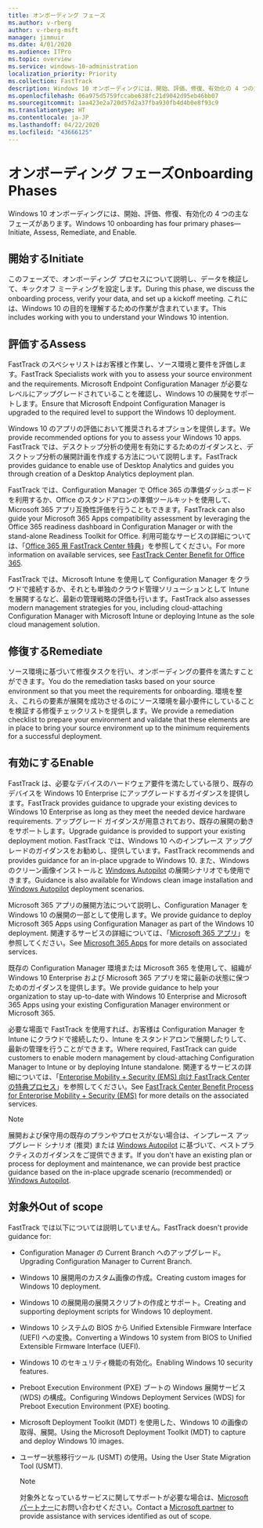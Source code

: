 ```yaml
---
title: オンボーディング フェーズ
ms.author: v-rberg
author: v-rberg-msft
manager: jimmuir
ms.date: 4/01/2020
ms.audience: ITPro
ms.topic: overview
ms.service: windows-10-administration
localization_priority: Priority
ms.collection: FastTrack
description: Windows 10 オンボーディングには、開始、評価、修復、有効化の 4 つの主なフェーズがあります。
ms.openlocfilehash: 06a975d5759fccabe638fc21d9042d95eb46bb07
ms.sourcegitcommit: 1aa423e2a720d57d2a37fba930fb4d4b0e8f93c9
ms.translationtype: HT
ms.contentlocale: ja-JP
ms.lasthandoff: 04/22/2020
ms.locfileid: "43666125"
---
```

# <a name="onboarding-phases"></a><span data-ttu-id="e9da6-103">オンボーディング フェーズ</span><span class="sxs-lookup"><span data-stu-id="e9da6-103">Onboarding Phases</span></span>

<span data-ttu-id="e9da6-104">Windows 10 オンボーディングには、開始、評価、修復、有効化の 4 つの主なフェーズがあります。</span><span class="sxs-lookup"><span data-stu-id="e9da6-104">Windows 10 onboarding has four primary phases—Initiate, Assess, Remediate, and Enable.</span></span>

## <a name="initiate"></a><span data-ttu-id="e9da6-105">開始する</span><span class="sxs-lookup"><span data-stu-id="e9da6-105">Initiate</span></span>

<span data-ttu-id="e9da6-106">このフェーズで、オンボーディング プロセスについて説明し、データを検証して、キックオフ ミーティングを設定します。</span><span class="sxs-lookup"><span data-stu-id="e9da6-106">During this phase, we discuss the onboarding process, verify your data, and set up a kickoff meeting.</span></span> <span data-ttu-id="e9da6-107">これには、Windows 10 の目的を理解するための作業が含まれています。</span><span class="sxs-lookup"><span data-stu-id="e9da6-107">This includes working with you to understand your Windows 10 intention.</span></span>

## <a name="assess"></a><span data-ttu-id="e9da6-108">評価する</span><span class="sxs-lookup"><span data-stu-id="e9da6-108">Assess</span></span>

<span data-ttu-id="e9da6-109">FastTrack のスペシャリストはお客様と作業し、ソース環境と要件を評価します。</span><span class="sxs-lookup"><span data-stu-id="e9da6-109">FastTrack Specialists work with you to assess your source environment and the requirements.</span></span> <span data-ttu-id="e9da6-110">Microsoft Endpoint Configuration Manager が必要なレベルにアップグレードされていることを確認し、Windows 10 の展開をサポートします。</span><span class="sxs-lookup"><span data-stu-id="e9da6-110">Ensure that Microsoft Endpoint Configuration Manager is upgraded to the required level to support the Windows 10 deployment.</span></span> 

<span data-ttu-id="e9da6-111">Windows 10 のアプリの評価において推奨されるオプションを提供します。</span><span class="sxs-lookup"><span data-stu-id="e9da6-111">We provide recommended options for you to assess your Windows 10 apps.</span></span> <span data-ttu-id="e9da6-112">FastTrack では、デスクトップ分析の使用を有効にするためのガイダンスと、デスクトップ分析の展開計画を作成する方法について説明します。</span><span class="sxs-lookup"><span data-stu-id="e9da6-112">FastTrack provides guidance to enable use of Desktop Analytics and guides you through creation of a Desktop Analytics deployment plan.</span></span>

<span data-ttu-id="e9da6-113">FastTrack では、Configuration Manager で Office 365 の準備ダッシュボードを利用するか、Office のスタンドアロンの準備ツールキットを使用して、Microsoft 365 アプリ互換性評価を行うこともできます。</span><span class="sxs-lookup"><span data-stu-id="e9da6-113">FastTrack can also guide your Microsoft 365 Apps compatibility assessment by leveraging the Office 365 readiness dashboard in Configuration Manager or with the stand-alone Readiness Toolkit for Office.</span></span> <span data-ttu-id="e9da6-114">利用可能なサービスの詳細については、「[Office 365 用 FastTrack Center 特典](O365-fasttrack-benefit-for-office-365.md)」を参照してください。</span><span class="sxs-lookup"><span data-stu-id="e9da6-114">For more information on available services, see [FastTrack Center Benefit for Office 365](O365-fasttrack-benefit-for-office-365.md).</span></span> 

<span data-ttu-id="e9da6-115">FastTrack では、Microsoft Intune を使用して Configuration Manager をクラウドで接続するか、それとも単独のクラウド管理ソリューションとして Intune を展開するなど、最新の管理戦略の評価も行います。</span><span class="sxs-lookup"><span data-stu-id="e9da6-115">FastTrack also assesses modern management strategies for you, including cloud-attaching Configuration Manager with Microsoft Intune or deploying Intune as the sole cloud management solution.</span></span>

## <a name="remediate"></a><span data-ttu-id="e9da6-116">修復する</span><span class="sxs-lookup"><span data-stu-id="e9da6-116">Remediate</span></span>

<span data-ttu-id="e9da6-117">ソース環境に基づいて修復タスクを行い、オンボーディングの要件を満たすことができます。</span><span class="sxs-lookup"><span data-stu-id="e9da6-117">You do the remediation tasks based on your source environment so that you meet the requirements for onboarding.</span></span> <span data-ttu-id="e9da6-118">環境を整え、これらの要素が展開を成功させるのにソース環境を最小要件にしていることを検証する修復チェックリストを提供します。</span><span class="sxs-lookup"><span data-stu-id="e9da6-118">We provide a remediation checklist to prepare your environment and validate that these elements are in place to bring your source environment up to the minimum requirements for a successful deployment.</span></span> 

## <a name="enable"></a><span data-ttu-id="e9da6-119">有効にする</span><span class="sxs-lookup"><span data-stu-id="e9da6-119">Enable</span></span>

<span data-ttu-id="e9da6-120">FastTrack は、必要なデバイスのハードウェア要件を満たしている限り、既存のデバイスを Windows 10 Enterprise にアップグレードするガイダンスを提供します。</span><span class="sxs-lookup"><span data-stu-id="e9da6-120">FastTrack provides guidance to upgrade your existing devices to Windows 10 Enterprise as long as they meet the needed device hardware requirements.</span></span> <span data-ttu-id="e9da6-121">アップグレード ガイダンスが用意されており、既存の展開の動きをサポートします。</span><span class="sxs-lookup"><span data-stu-id="e9da6-121">Upgrade guidance is provided to support your existing deployment motion.</span></span> <span data-ttu-id="e9da6-122">FastTrack では、Windows 10 へのインプレース アップグレードのガイダンスをお勧めし、提供しています。</span><span class="sxs-lookup"><span data-stu-id="e9da6-122">FastTrack recommends and provides guidance for an in-place upgrade to Windows 10.</span></span> <span data-ttu-id="e9da6-123">また、Windows のクリーン画像インストールと [Windows Autopilot](EMS-onboarding-phases.md#windows-autopilot) の展開シナリオでも使用できます。</span><span class="sxs-lookup"><span data-stu-id="e9da6-123">Guidance is also available for Windows clean image installation and [Windows Autopilot](EMS-onboarding-phases.md#windows-autopilot) deployment scenarios.</span></span> 

<span data-ttu-id="e9da6-124">Microsoft 365 アプリの展開方法について説明し、Configuration Manager を Windows 10 の展開の一部として使用します。</span><span class="sxs-lookup"><span data-stu-id="e9da6-124">We provide guidance to deploy Microsoft 365 Apps using Configuration Manager as part of the Windows 10 deployment.</span></span> <span data-ttu-id="e9da6-125">関連するサービスの詳細については、「[Microsoft 365 アプリ](O365-onboarding-and-migration.md#microsoft-365-apps)」を参照してください。</span><span class="sxs-lookup"><span data-stu-id="e9da6-125">See [Microsoft 365 Apps](O365-onboarding-and-migration.md#microsoft-365-apps) for more details on associated services.</span></span>

<span data-ttu-id="e9da6-126">既存の Configuration Manager 環境または Microsoft 365 を使用して、組織が Windows 10 Enterprise および Microsoft 365 アプリを常に最新の状態に保つためのガイダンスを提供します。</span><span class="sxs-lookup"><span data-stu-id="e9da6-126">We provide guidance to help your organization to stay up-to-date with Windows 10 Enterprise and Microsoft 365 Apps using your existing Configuration Manager environment or Microsoft 365.</span></span>

<span data-ttu-id="e9da6-127">必要な場面で FastTrack を使用すれば、お客様は Configuration Manager を Intune にクラウドで接続したり、Intune をスタンドアロンで展開したりして、最新の管理を行うことができます。</span><span class="sxs-lookup"><span data-stu-id="e9da6-127">Where required, FastTrack can guide customers to enable modern management by cloud-attaching Configuration Manager to Intune or by deploying Intune standalone.</span></span> <span data-ttu-id="e9da6-128">関連するサービスの詳細については、「[Enterprise Mobility + Security (EMS) 向け FastTrack Center の特典プロセス](EMS-fasttrack-process.md)」を参照してください。</span><span class="sxs-lookup"><span data-stu-id="e9da6-128">See [FastTrack Center Benefit Process for Enterprise Mobility + Security (EMS)](EMS-fasttrack-process.md) for more details on the associated services.</span></span>

> [!NOTE]
> <span data-ttu-id="e9da6-129">展開および保守用の既存のプランやプロセスがない場合は、インプレース アップグレード シナリオ (推奨) または [Windows Autopilot](EMS-onboarding-phases.md#windows-autopilot) に基づいて、ベストプラクティスのガイダンスをご提供できます。</span><span class="sxs-lookup"><span data-stu-id="e9da6-129">If you don't have an existing plan or process for deployment and maintenance, we can provide best practice guidance based on the in-place upgrade scenario (recommended) or [Windows Autopilot](EMS-onboarding-phases.md#windows-autopilot).</span></span>

## <a name="out-of-scope"></a><span data-ttu-id="e9da6-130">対象外</span><span class="sxs-lookup"><span data-stu-id="e9da6-130">Out of scope</span></span>

<span data-ttu-id="e9da6-131">FastTrack では以下については説明していません。</span><span class="sxs-lookup"><span data-stu-id="e9da6-131">FastTrack doesn't provide guidance for:</span></span>

- <span data-ttu-id="e9da6-132">Configuration Manager の Current Branch へのアップグレード。</span><span class="sxs-lookup"><span data-stu-id="e9da6-132">Upgrading Configuration Manager to Current Branch.</span></span>
- <span data-ttu-id="e9da6-133">Windows 10 展開用のカスタム画像の作成。</span><span class="sxs-lookup"><span data-stu-id="e9da6-133">Creating custom images for Windows 10 deployment.</span></span>
- <span data-ttu-id="e9da6-134">Windows 10 の展開用の展開スクリプトの作成とサポート。</span><span class="sxs-lookup"><span data-stu-id="e9da6-134">Creating and supporting deployment scripts for Windows 10 deployment.</span></span>
- <span data-ttu-id="e9da6-135">Windows 10 システムの BIOS から Unified Extensible Firmware Interface (UEFI) への変換。</span><span class="sxs-lookup"><span data-stu-id="e9da6-135">Converting a Windows 10 system from BIOS to Unified Extensible Firmware Interface (UEFI).</span></span>
- <span data-ttu-id="e9da6-136">Windows 10 のセキュリティ機能の有効化。</span><span class="sxs-lookup"><span data-stu-id="e9da6-136">Enabling Windows 10 security features.</span></span> 
- <span data-ttu-id="e9da6-137">Preboot Execution Environment (PXE) ブートの Windows 展開サービス (WDS) の構成。</span><span class="sxs-lookup"><span data-stu-id="e9da6-137">Configuring Windows Deployment Services (WDS) for Preboot Execution Environment (PXE) booting.</span></span>
- <span data-ttu-id="e9da6-138">Microsoft Deployment Toolkit (MDT) を使用した、Windows 10 の画像の取得、展開。</span><span class="sxs-lookup"><span data-stu-id="e9da6-138">Using the Microsoft Deployment Toolkit (MDT) to capture and deploy Windows 10 images.</span></span>
- <span data-ttu-id="e9da6-139">ユーザー状態移行ツール (USMT) の使用。</span><span class="sxs-lookup"><span data-stu-id="e9da6-139">Using the User State Migration Tool (USMT).</span></span>

  > [!NOTE]
  > <span data-ttu-id="e9da6-140">対象外となっているサービスに関してサポートが必要な場合は、[Microsoft パートナー](https://go.microsoft.com/fwlink/?linkid=2080150)にお問い合わせください。</span><span class="sxs-lookup"><span data-stu-id="e9da6-140">Contact a [Microsoft partner](https://go.microsoft.com/fwlink/?linkid=2080150) to provide assistance with services identified as out of scope.</span></span>

 